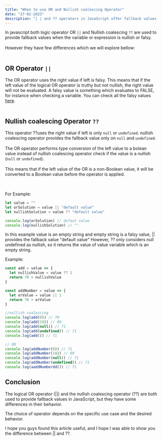 ```yaml
---
title: "When to use OR and Nullish coalescing Operator"
date: "27-02-2023"
description: "| | and ?? operators in JavaScript offer fallback values for nullish or falsy variables/expressions"
---
```


In javascript both logic operator OR
`||` and Nullish coalescing `??` are used to provide fallback values when the variable or expression is nullish or falsy.
<br/><br/>
However they have few differences which we will explore bellow:
<br/><br/>

## OR Operator `||`

The OR operator uses the right value if left is falsy.
This means that if the left value of the logical OR operator is truthy but not nullish, the right value will not be evaluated.
A falsy value is something which evaluates to FALSE, for instance when checking a variable. You can check all the falsy values [here](https://developer.mozilla.org/en-US/docs/Glossary/Falsy).
<br/><br/>

## Nullish coalescing Operator `??`

This operator ??uses the right value if left is only `null` or `undefined`. nullish coalescing operator provides the fallback value only on `null` and `undefined`.
<br/><br/>
The OR operator performs type conversion of the left value to a bolean value instead of nullish coalescing operator check if the value is a nullish (`null` or `undefined`).
<br/><br/>
This means that if the left value of the OR is a non-Boolean value, it will be converted to a Boolean value before the operator is applied.

<br/><br/>
For Example:

```javascript
let value = ""
let orSolution = value || "default value"
let nullishSolution = value ?? "default value"

console.log(orSolution) // defaut value
console.log(nullishSolution) // ""
```

In this example value is an empty string and empty string is a falsy value, || provides the fallback value "default value" However, ?? only considers null undefined as nullish, so it returns the value of value variable which is an empty string.

Example:

```javascript
const add = value => {
  let nullishValue = value ?? 1
  return 70 + nullishValue
}

const addNumber = value => {
  let orValue = value || 1
  return 70 + orValue
}

//nullish coalescing
console.log(add(0)) // 70
console.log(add(10)) // 80
console.log(add(null)) // 71
console.log(add(undefined)) // 71
console.log(add()) // 71

// OR
console.log(addNumber(0)) // 71
console.log(addNumber(10)) // 80
console.log(addNumber(null)) // 71
console.log(addNumber(undefined)) // 71
console.log(aaddNumberdd()) // 71
```

## Conclusion

The logical OR operator (||) and the nullish coalescing operator (??) are both used to provide fallback values in JavaScript, but they have some differences in their behavior.

The choice of operator depends on the specific use case and the desired behavior.

I hope you guys found this article useful, and I hope I was able to show you the difference between || and ??.
